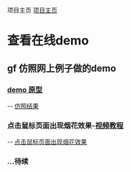 项目主页 <a href="https://javastar920905.github.io/html5/">项目主页 </a>
# 查看在线demo
## gf 仿照网上例子做的demo
### <a href="https://javastar920905.github.io/html5/translate/index">demo 原型</a>

-- <a href="https://javastar920905.github.io/html5/translate/index2">仿照结果</a>


### 点击鼠标页面出现烟花效果-<a href="http://www.365yg.com/group/6440320757309374977/">视频教程</a>
-- <a href="https://javastar920905.github.io/html5/power-fire.html">点击鼠标页面出现烟花效果</a>

### ...待续